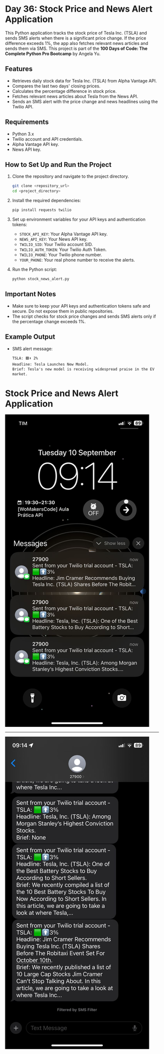 # Day 36: Stock Price and News Alert Application

This Python application tracks the stock price of Tesla Inc. (TSLA) and sends SMS alerts when there is a significant price change. If the price difference exceeds 1%, the app also fetches relevant news articles and sends them via SMS.
This project is part of the **100 Days of Code: The Complete Python Pro Bootcamp** by Angela Yu.

## Features
- Retrieves daily stock data for Tesla Inc. (TSLA) from Alpha Vantage API.
- Compares the last two days' closing prices.
- Calculates the percentage difference in stock price.
- Fetches relevant news articles about Tesla from the News API.
- Sends an SMS alert with the price change and news headlines using the Twilio API.

## Requirements
- Python 3.x
- Twilio account and API credentials.
- Alpha Vantage API key.
- News API key.

## How to Set Up and Run the Project

1. Clone the repository and navigate to the project directory.
   ```bash
   git clone <repository_url>
   cd <project_directory>
   ```

2. Install the required dependencies:
   ```bash
   pip install requests twilio
   ```

3. Set up environment variables for your API keys and authentication tokens:
   - `STOCK_API_KEY`: Your Alpha Vantage API key.
   - `NEWS_API_KEY`: Your News API key.
   - `TWILIO_SID`: Your Twilio account SID.
   - `TWILIO_AUTH_TOKEN`: Your Twilio Auth Token.
   - `TWILIO_PHONE`: Your Twilio phone number.
   - `YOUR_PHONE`: Your real phone number to receive the alerts.

4. Run the Python script:
   ```bash
   python stock_news_alert.py
   ```

## Important Notes
- Make sure to keep your API keys and authentication tokens safe and secure. Do not expose them in public repositories.
- The script checks for stock price changes and sends SMS alerts only if the percentage change exceeds 1%.

## Example Output
- SMS alert message:
   ```
   TSLA: 🟩⬆️ 2%
   Headline: Tesla Launches New Model.
   Brief: Tesla's new model is receiving widespread praise in the EV market.
   ```
# Stock Price and News Alert Application

![Notification Background](./screenshots/background.jpg)

---

![SMS Notification](./screenshots/sms.jpg)
